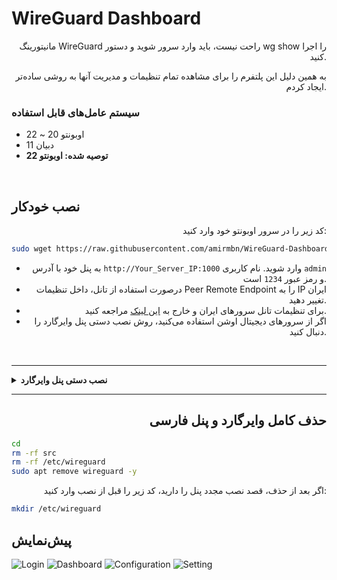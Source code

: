 # WireGuard Dashboard

<div align="right">
مانیتورینگ WireGuard راحت نیست، باید وارد سرور شوید و دستور wg show را اجرا کنید.

به همین دلیل این پلتفرم را برای مشاهده تمام تنظیمات و مدیریت آنها به روشی ساده‌تر ایجاد کردم.
</div>

### سیستم عامل‌های قابل استفاده
- اوبونتو 20 ~ 22
- دبیان 11
- **توصیه شده: اوبونتو 22**

<br>

## نصب خودکار

<div align="right">
کد زیر را در سرور اوبونتو خود وارد کنید:
</div>

```bash
sudo wget https://raw.githubusercontent.com/amirmbn/WireGuard-Dashboard/main/setup_wireguard.sh && sudo chmod +x setup_wireguard.sh && sudo ./setup_wireguard.sh
```

<div align="right">

- به پنل خود با آدرس `http://Your_Server_IP:1000` وارد شوید. نام کاربری `admin` و رمز عبور `1234` است.
- درصورت استفاده از تانل، داخل تنظیمات Peer Remote Endpoint را به IP ایران تغییر دهید.
- برای تنظیمات تانل سرورهای ایران و خارج به [این لینک](https://github.com/amirmbn/UDP2RAW) مراجعه کنید.
- اگر از سرورهای دیجیتال اوشن استفاده می‌کنید، روش نصب دستی پنل وایرگارد را دنبال کنید.
</div>

<br>

---

<details>
<summary><strong>نصب دستی پنل وایرگارد</strong></summary>

<div align="right">

### 1. سرور را به‌روز کنید و وایرگارد را نصب کنید
</div>

```bash
apt update -y
apt install wireguard -y
```

<div align="right">

### 2. کلید خصوصی بسازید و آن را یادداشت کنید
</div>

```bash
wg genkey | sudo tee /etc/wireguard/server_private.key
```

<div align="right">

### 3. دریافت اینترفیس پیش‌فرض
عبارت بعد از dev نام اینترفیس شما خواهد بود (مثلاً eth0)
</div>

```bash
ip route list default
```

<div align="right">

### 4. ایجاد فایل پیکربندی وایرگارد
</div>

```bash
nano /etc/wireguard/wg0.conf
```

<div align="right">
متن زیر را در فایل کپی کنید:
</div>

```
[Interface]
Address = 172.20.0.1/24
PostUp = iptables -I INPUT -p udp --dport 40600 -j ACCEPT
PostUp = iptables -I FORWARD -i eth0 -o wg0 -j ACCEPT
PostUp = iptables -I FORWARD -i wg0 -j ACCEPT
PostUp = iptables -t nat -A POSTROUTING -o eth0 -j MASQUERADE
PostUp = ip6tables -I FORWARD -i wg0 -j ACCEPT
PostUp = ip6tables -t nat -A POSTROUTING -o eth0 -j MASQUERADE
PostDown = iptables -D INPUT -p udp --dport 40600 -j ACCEPT
PostDown = iptables -D FORWARD -i eth0 -o wg0 -j ACCEPT
PostDown = iptables -D FORWARD -i wg0 -j ACCEPT
PostDown = iptables -t nat -D POSTROUTING -o eth0 -j MASQUERADE
PostDown = ip6tables -D FORWARD -i wg0 -j ACCEPT
PostDown = ip6tables -t nat -D POSTROUTING -o eth0 -j MASQUERADE
ListenPort = 40600
PrivateKey = YOUR_GENERATED_PRIVATE_KEY
SaveConfig = true
```

<div align="right">

**نکات مهم:**
- پورت وایرگارد در اینجا 40600 است، می‌توانید پورت دیگری انتخاب کنید.
- برای سرورهای دیجیتال اوشن، از آدرس IP خصوصی دیگری استفاده نمایید.
- کلید خصوصی که ساخته‌اید را به جای `YOUR_GENERATED_PRIVATE_KEY` قرار دهید.
- نام اینترفیس به صورت پیش‌فرض `eth0` قرار داده شده، اگر اینترفیس شما متفاوت است، دستورات بالا را ویرایش کنید.
- برای ساختن اینترفیس‌های بیشتر با پورت‌های مختلف، از همین روش استفاده کنید و فقط نام، پورت و IP را تغییر دهید.
</div>

<div align="right">

### 5. نصب پنل مدیریت وایرگارد
</div>

```bash
apt update
apt install git
git clone https://github.com/amirmbn/WireGuard-Dashboard.git
cd WireGuard-Dashboard
mv src /root/
cd
rm -rf WireGuard-Dashboard
apt-get -y install python3-pip
apt install gunicorn -y
cd src
sudo chmod u+x wgd.sh
pip install -r requirements.txt
sudo ./wgd.sh install
sudo chmod -R 755 /etc/wireguard
./wgd.sh start
(crontab -l 2>/dev/null; echo "@reboot cd src && ./wgd.sh restart") | crontab -
```

<div align="right">

- به پنل خود با آدرس `http://Your_Server_IP:1000` وارد شوید. نام کاربری `admin` و رمز عبور `1234` است.
- درصورت استفاده از تانل، داخل تنظیمات Peer Remote Endpoint را به IP ایران تغییر دهید.
- برای تنظیمات تانل سرورهای ایران و خارج به [این لینک](https://github.com/amirmbn/UDP2RAW) مراجعه کنید.
</div>

</details>

---

<div align="right">

## حذف کامل وایرگارد و پنل فارسی
</div>

```bash
cd
rm -rf src
rm -rf /etc/wireguard
sudo apt remove wireguard -y
```

<div align="right">
اگر بعد از حذف، قصد نصب مجدد پنل را دارید، کد زیر را قبل از نصب وارد کنید:
</div>

```bash
mkdir /etc/wireguard
```

## پیش‌نمایش

![Login](./images/login.png)
![Dashboard](./images/dashboard.png)
![Configuration](./images/configuration.png)
![Setting](./images/setting.png)
